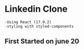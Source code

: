# Linkedin Clone
    -Using React (17.0.2)
    -styling with styled-components
## First Started on june 20

